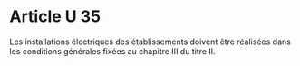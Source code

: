 # Article U 35

Les installations électriques des établissements doivent être réalisées dans les conditions générales fixées au chapitre III du titre II.
